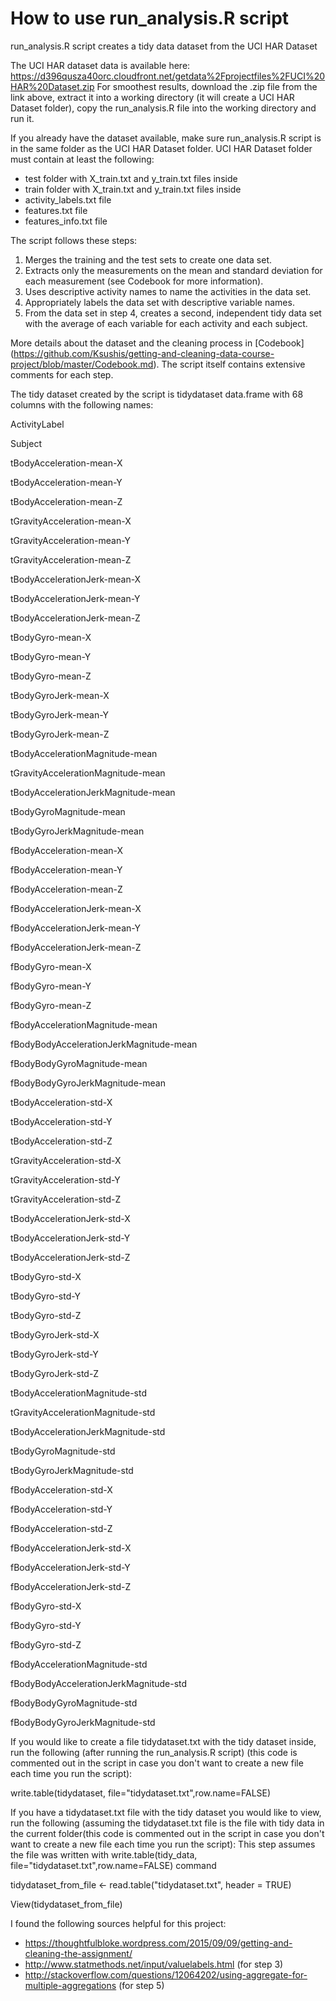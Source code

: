 # How to use run_analysis.R script
run_analysis.R script creates a tidy data dataset from the UCI HAR Dataset

The UCI HAR dataset data is available here: 
https://d396qusza40orc.cloudfront.net/getdata%2Fprojectfiles%2FUCI%20HAR%20Dataset.zip 
For smoothest results, download the .zip file from the link above, extract it into a working directory (it will create a UCI HAR Dataset folder), copy the run_analysis.R file into the working directory and run it.

If you already have the dataset available, make sure run_analysis.R script is in the same folder as the UCI HAR Dataset folder. UCI HAR Dataset folder must contain at least the following:
* test folder with X_train.txt and y_train.txt files inside
* train folder with X_train.txt and y_train.txt files inside
* activity_labels.txt file
* features.txt file
* features_info.txt file

The script follows these steps:

1. Merges the training and the test sets to create one data set.
2. Extracts only the measurements on the mean and standard deviation for each measurement (see Codebook for more information).
3. Uses descriptive activity names to name the activities in the data set.
4. Appropriately labels the data set with descriptive variable names. 
5. From the data set in step 4, creates a second, independent tidy data set with the average of each variable for each activity and each subject.

More details about the dataset and the cleaning process in [Codebook] (https://github.com/Ksushis/getting-and-cleaning-data-course-project/blob/master/Codebook.md). The script itself contains extensive comments for each step. 

The tidy dataset created by the script is tidydataset data.frame with 68 columns with the following names:

ActivityLabel

Subject

tBodyAcceleration-mean-X

tBodyAcceleration-mean-Y

tBodyAcceleration-mean-Z

tGravityAcceleration-mean-X

tGravityAcceleration-mean-Y

tGravityAcceleration-mean-Z

tBodyAccelerationJerk-mean-X

tBodyAccelerationJerk-mean-Y

tBodyAccelerationJerk-mean-Z

tBodyGyro-mean-X

tBodyGyro-mean-Y

tBodyGyro-mean-Z

tBodyGyroJerk-mean-X

tBodyGyroJerk-mean-Y

tBodyGyroJerk-mean-Z

tBodyAccelerationMagnitude-mean

tGravityAccelerationMagnitude-mean

tBodyAccelerationJerkMagnitude-mean

tBodyGyroMagnitude-mean

tBodyGyroJerkMagnitude-mean

fBodyAcceleration-mean-X

fBodyAcceleration-mean-Y

fBodyAcceleration-mean-Z

fBodyAccelerationJerk-mean-X

fBodyAccelerationJerk-mean-Y

fBodyAccelerationJerk-mean-Z

fBodyGyro-mean-X

fBodyGyro-mean-Y

fBodyGyro-mean-Z

fBodyAccelerationMagnitude-mean

fBodyBodyAccelerationJerkMagnitude-mean

fBodyBodyGyroMagnitude-mean

fBodyBodyGyroJerkMagnitude-mean

tBodyAcceleration-std-X

tBodyAcceleration-std-Y

tBodyAcceleration-std-Z

tGravityAcceleration-std-X

tGravityAcceleration-std-Y

tGravityAcceleration-std-Z

tBodyAccelerationJerk-std-X

tBodyAccelerationJerk-std-Y

tBodyAccelerationJerk-std-Z

tBodyGyro-std-X

tBodyGyro-std-Y

tBodyGyro-std-Z

tBodyGyroJerk-std-X

tBodyGyroJerk-std-Y

tBodyGyroJerk-std-Z

tBodyAccelerationMagnitude-std

tGravityAccelerationMagnitude-std

tBodyAccelerationJerkMagnitude-std

tBodyGyroMagnitude-std

tBodyGyroJerkMagnitude-std

fBodyAcceleration-std-X

fBodyAcceleration-std-Y

fBodyAcceleration-std-Z

fBodyAccelerationJerk-std-X

fBodyAccelerationJerk-std-Y

fBodyAccelerationJerk-std-Z

fBodyGyro-std-X

fBodyGyro-std-Y

fBodyGyro-std-Z

fBodyAccelerationMagnitude-std

fBodyBodyAccelerationJerkMagnitude-std

fBodyBodyGyroMagnitude-std

fBodyBodyGyroJerkMagnitude-std

If you would like to create a file tidydataset.txt with the tidy dataset inside, run the following (after running the run_analysis.R script) (this code is commented out in the script in case you don't want to create a new file each time you run the script): 

write.table(tidydataset, file="tidydataset.txt",row.name=FALSE)

If you have a tidydataset.txt file with the tidy dataset you would like to view, run the following (assuming the tidydataset.txt file is the file with tidy data in the current folder(this code is commented out in the script in case you don't want to create a new file each time you run the script):
This step assumes the file was written with write.table(tidy_data, file="tidydataset.txt",row.name=FALSE) command

tidydataset_from_file <- read.table("tidydataset.txt", header = TRUE) 

View(tidydataset_from_file)

I found the following sources helpful for this project:

* https://thoughtfulbloke.wordpress.com/2015/09/09/getting-and-cleaning-the-assignment/
* http://www.statmethods.net/input/valuelabels.html  (for step 3)
* http://stackoverflow.com/questions/12064202/using-aggregate-for-multiple-aggregations (for step 5)
